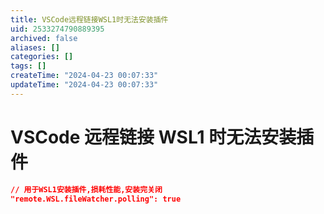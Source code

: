 ```yaml
---
title: VSCode远程链接WSL1时无法安装插件
uid: 2533274790889395
archived: false
aliases: []
categories: []
tags: []
createTime: "2024-04-23 00:07:33"
updateTime: "2024-04-23 00:07:33"
---
```


# VSCode 远程链接 WSL1 时无法安装插件

```json
// 用于WSL1安装插件,损耗性能,安装完关闭
"remote.WSL.fileWatcher.polling": true
```
